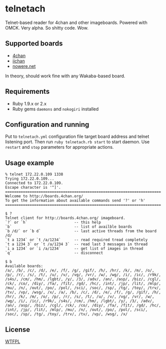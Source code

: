 telnetach
=========

Telnet-based reader for 4chan and other imageboards. Powered with OMCK. Very alpha. So shitty code. Wow.

Supported boards
----------------

  * [4chan](http://4chan.org/)
  * [iichan](http://iichan.hk/)
  * [nowere.net](http://nowere.net/)

In theory, should work fine with any Wakaba-based board.

Requirements
------------

  * Ruby 1.9.x or 2.x
  * Ruby gems ``daemons`` and ``nokogiri`` installed

Configuration and running
-------------------------

Put to ``telnetach.yml`` configuration file target board address and telnet listening port. Then run ``ruby telnetach.rb start`` to start daemon. Use ``restart`` and ``stop`` parameters for appropriate actions.

Usage example
-------------

```
% telnet 172.22.0.109 1338
Trying 172.22.0.109...
Connected to 172.22.0.109.
Escape character is '^]'.
======================================================================
Welcome to http://boards.4chan.org/ 
To get the information about available commands send '?' or 'h' 
======================================================================

$ ?
Telnet client for http://boards.4chan.org/ imageboard.
`?` or `h`                     -- this help
`b`                            -- list of availble boards
`b /d/` or `b d`               -- last active threads from the board /d/
`t a 1234` or `t /a/1234`      -- read required tread completely
`t a 1234 3` or `t /a/1234 3`  -- read last 3 messages in thread
`i a 1234` or `i /a/1234`      -- get list of images in thread
`q`                            -- disconnect

$ b
Available boards:
/a/, /b/, /c/, /d/, /e/, /f/, /g/, /gif/, /h/, /hr/, /k/, /m/, /o/, /p/, /r/, /s/, /t/, /u/, /v/, /vg/, /vr/, /w/, /wg/, /i/, /ic/, /r9k/, /s4s/, /cm/, /hm/, /lgbt/, /y/, /3/, /adv/, /an/, /asp/, /biz/, /cgl/, /ck/, /co/, /diy/, /fa/, /fit/, /gd/, /hc/, /int/, /jp/, /lit/, /mlp/, /mu/, /n/, /out/, /po/, /pol/, /sci/, /soc/, /sp/, /tg/, /toy/, /trv/, /tv/, /vp/, /wsg/, /x/, /a/, /b/, /c/, /d/, /e/, /f/, /g/, /gif/, /h/, /hr/, /k/, /m/, /o/, /p/, /r/, /s/, /t/, /u/, /v/, /vg/, /vr/, /w/, /wg/, /i/, /ic/, /r9k/, /s4s/, /cm/, /hm/, /lgbt/, /y/, /3/, /adv/, /an/, /asp/, /biz/, /cgl/, /ck/, /co/, /diy/, /fa/, /fit/, /gd/, /hc/, /int/, /jp/, /lit/, /mlp/, /mu/, /n/, /out/, /po/, /pol/, /sci/, /soc/, /sp/, /tg/, /toy/, /trv/, /tv/, /vp/, /wsg/, /x/

```

License
-------

[WTFPL](http://www.wtfpl.net/)